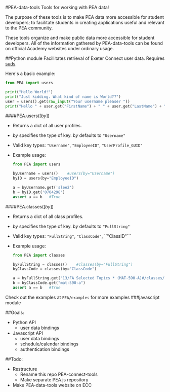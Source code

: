 #PEA-data-tools
Tools for working with PEA data!

The purpose of these tools is to make PEA data more accessible for student developers; to facilitate students in creating applications useful and relevant to the PEA community.

These tools organize and make public data more accessible for student developers. All of the information gathered by PEA-data-tools can be found on official Academy websites under ordinary usage.

##Python module
Facillitates retrieval of Exeter Connect user data. 
Requires [suds](https://fedorahosted.org/suds/)

Here's a basic example:
```python
from PEA import users

print("Hello World!")
print("Just kidding. What kind of name is World??")
user = users().get(raw_input("Your username please? "))
print("Hello " + user.get("FirstName") + " " + user.get("LastName") + "!")
```

####PEA.users([<i>by</i>])

 - Returns a dict of all user profiles.

 - *by* specifies the type of key. *by* defaults to ```"Username"```

 - Valid key types: ```"Username"```, ```"EmployeeID"```, ```"UserProfile_GUID"```
 - Example usage:
	```python
	from PEA import users

	byUsername = users()	#users(by="Username")
	byID = users(by="EmployeeID")

	a = byUsername.get('slee2')
	b = byID.get('0704298')
	assert a == b	#True
	```

####PEA.classes([<i>by</i>])
 - Returns a dict of all class profiles.

 - *by* specifies the type of key. *by* defaults to ```"FullString"```

 - Valid key types: ```"FullString"```, ```"ClassCode"```, ``"ClassID"```
 - Example usage:
	```python
	from PEA import classes

	byFullString = classes()	#classes(by="FullString")
	byClassCode = classes(by="ClassCode")
	
	a = byFullString.get("13/FA Selected Topics * (MAT-590-A)#/classes/mat-590-a-cs81877")
	b = byClassCode.get("mat-590-a")
	assert a == b	#True
	```




Check out the examples at `PEA/examples` for more examples
###javascript module


##Goals:
 - Python API
	 - user data bindings
 - Javascript API
	 - user data bindings
	 - schedule/calendar bindings
	 - authentication bindings

##Todo:
 - Restructure
	 - Rename this repo PEA-connect-tools
	 - Make separate PEA.js repository
 - Make PEA-data-tools website on ECC

